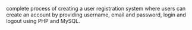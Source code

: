 complete process of creating a user registration system where users can create an account by providing username, email and password, login and logout using PHP and MySQL.